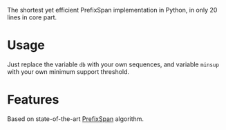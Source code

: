 The shortest yet efficient PrefixSpan implementation in Python, in only 20 lines in core part.

# Usage
Just replace the variable `db` with your own sequences, and variable `minsup` with your own minimum support threshold.

# Features
Based on state-of-the-art [PrefixSpan](http://www.cs.sfu.ca/~jpei/publications/span.pdf) algorithm.
